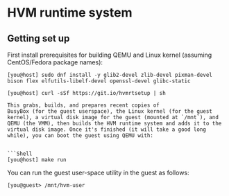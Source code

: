 # HVM runtime system

## Getting set up

First install prerequisites for building QEMU and Linux kernel (assuming CentOS/Fedora package names):

```Shell
[you@host] sudo dnf install -y glib2-devel zlib-devel pixman-devel bison flex elfutils-libelf-devel openssl-devel glibc-static
```

```Shell
[you@host] curl -sSf https://git.io/hvmrtsetup | sh

This grabs, builds, and prepares recent copies of
BusyBox (for the guest userspace), the Linux kernel (for the guest kernel), a virtual disk image for the guest (mounted at `/mnt`), and QEMU (the VMM), then builds the HVM runtime system and adds it to the virtual disk image. Once it's finished (it will take a good long while), you can boot the guest using QEMU with:


```Shell
[you@host] make run
```

You can run the guest user-space utility in the guest as follows:

```Shell
[you@guest> /mnt/hvm-user
```
